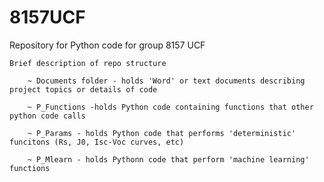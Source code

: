 # 8157UCF
Repository for Python code for group 8157 UCF

	Brief description of repo structure

  		~ Documents folder - holds 'Word' or text documents describing project topics or details of code
  
  		~ P_Functions -holds Python code containing functions that other python code calls
  
  		~ P_Params - holds Python code that performs 'deterministic' funcitons (Rs, J0, Isc-Voc curves, etc)
  
  		~ P_Mlearn - holds Pythonn code that perform 'machine learning' functions
